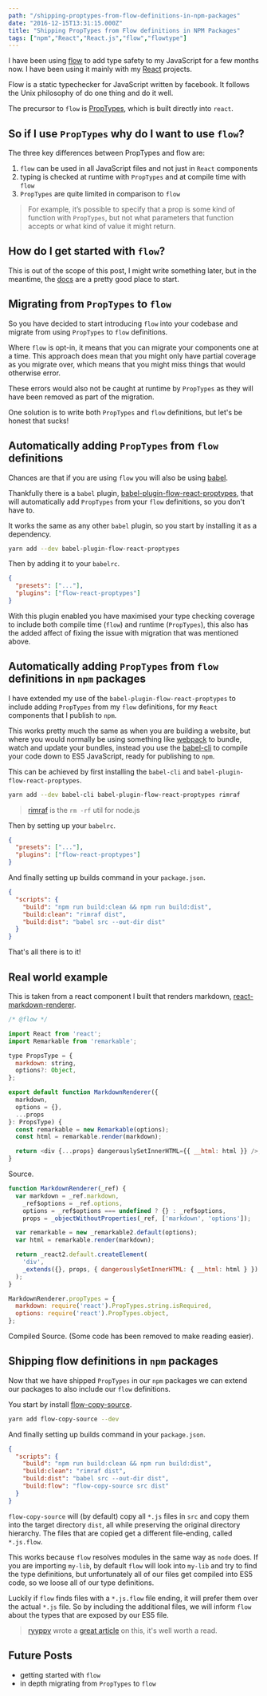```yaml
---
path: "/shipping-proptypes-from-flow-definitions-in-npm-packages"
date: "2016-12-15T13:31:15.000Z"
title: "Shipping PropTypes from Flow definitions in NPM Packages"
tags: ["npm","React","React.js","flow","flowtype"]
---
```


I have been using [flow] to add type safety to my JavaScript for a few months
now. I have been using it mainly with my [React] projects.

Flow is a static typechecker for JavaScript written by facebook. It follows the
Unix philosophy of do one thing and do it well.

The precursor to `flow` is [PropTypes], which is built directly into `react`.

## So if I use `PropTypes` why do I want to use `flow`?

The three key differences between PropTypes and flow are:

1. `flow` can be used in all JavaScript files and not just in `React` components
1. typing is checked at runtime with `PropTypes` and at compile time with `flow`
1. `PropTypes` are quite limited in comparison to `flow`

> For example, it’s possible to specify that a prop is some kind of function
> with `PropTypes`, but not what parameters that function accepts or what kind
> of value it might return.

## How do I get started with `flow`?

This is out of the scope of this post, I might write something later, but in the
meantime, the [docs][flow] are a pretty good place to start.

## Migrating from `PropTypes` to `flow`

So you have decided to start introducing `flow` into your codebase and migrate
from using `PropTypes` to `flow` definitions.

Where `flow` is opt-in, it means that you can migrate your components one at a
time. This approach does mean that you might only have partial coverage as you
migrate over, which means that you might miss things that would otherwise error.

These errors would also not be caught at runtime by `PropTypes` as they will
have been removed as part of the migration.

One solution is to write both `PropTypes` and `flow` definitions, but let's be
honest that sucks!

## Automatically adding `PropTypes` from `flow` definitions

Chances are that if you are using `flow` you will also be using [babel].

Thankfully there is a `babel` plugin, [babel-plugin-flow-react-proptypes], that
will automatically add `PropTypes` from your `flow` definitions, so you don't
have to.

It works the same as any other `babel` plugin, so you start by installing it as
a dependency.

```bash
yarn add --dev babel-plugin-flow-react-proptypes
```

Then by adding it to your `babelrc`.

```json
{
  "presets": ["..."],
  "plugins": ["flow-react-proptypes"]
}
```

With this plugin enabled you have maximised your type checking coverage to
include both compile time (`flow`) and runtime (`PropTypes`), this also has the
added affect of fixing the issue with migration that was mentioned above.

## Automatically adding `PropTypes` from `flow` definitions in `npm` packages

I have extended my use of the `babel-plugin-flow-react-proptypes` to include
adding `PropTypes` from my `flow` definitions, for my `React` components that I
publish to `npm`.

This works pretty much the same as when you are building a website, but where
you would normally be using something like [webpack] to bundle, watch and update
your bundles, instead you use the [babel-cli] to compile your code down to ES5
JavaScript, ready for publishing to `npm`.

This can be achieved by first installing the `babel-cli` and
`babel-plugin-flow-react-proptypes`.

```bash
yarn add --dev babel-cli babel-plugin-flow-react-proptypes rimraf
```

> [rimraf] is the `rm -rf` util for node.js

Then by setting up your `babelrc`.

```json
{
  "presets": ["..."],
  "plugins": ["flow-react-proptypes"]
}
```

And finally setting up builds command in your `package.json`.

```json
{
  "scripts": {
    "build": "npm run build:clean && npm run build:dist",
    "build:clean": "rimraf dist",
    "build:dist": "babel src --out-dir dist"
  }
}
```

That's all there is to it!

## Real world example

This is taken from a react component I built that renders markdown,
[react-markdown-renderer](https://github.com/InsidersByte/react-markdown-renderer).

```js
/* @flow */

import React from 'react';
import Remarkable from 'remarkable';

type PropsType = {
  markdown: string,
  options?: Object,
};

export default function MarkdownRenderer({
  markdown,
  options = {},
  ...props
}: PropsType) {
  const remarkable = new Remarkable(options);
  const html = remarkable.render(markdown);

  return <div {...props} dangerouslySetInnerHTML={{ __html: html }} />;
}
```

Source.

```js
function MarkdownRenderer(_ref) {
  var markdown = _ref.markdown,
    _ref$options = _ref.options,
    options = _ref$options === undefined ? {} : _ref$options,
    props = _objectWithoutProperties(_ref, ['markdown', 'options']);

  var remarkable = new _remarkable2.default(options);
  var html = remarkable.render(markdown);

  return _react2.default.createElement(
    'div',
    _extends({}, props, { dangerouslySetInnerHTML: { __html: html } })
  );
}

MarkdownRenderer.propTypes = {
  markdown: require('react').PropTypes.string.isRequired,
  options: require('react').PropTypes.object,
};
```

Compiled Source. (Some code has been removed to make reading easier).

## Shipping flow definitions in `npm` packages

Now that we have shipped `PropTypes` in our `npm` packages we can extend our
packages to also include our `flow` definitions.

You start by install
[flow-copy-source](https://github.com/AgentME/flow-copy-source).

```bash
yarn add flow-copy-source --dev
```

And finally setting up builds command in your `package.json`.

```json
{
  "scripts": {
    "build": "npm run build:clean && npm run build:dist",
    "build:clean": "rimraf dist",
    "build:dist": "babel src --out-dir dist",
    "build:flow": "flow-copy-source src dist"
  }
}
```

`flow-copy-source` will (by default) copy all `*.js` files in `src` and copy
them into the target directory `dist`, all while preserving the original
directory hierarchy. The files that are copied get a different file-ending,
called `*.js.flow`.

This works because `flow` resolves modules in the same way as `node` does. If
you are importing `my-lib`, by default `flow` will look into `my-lib` and try to
find the type definitions, but unfortunately all of our files get compiled into
ES5 code, so we loose all of our type definitions.

Luckily if `flow` finds files with a `*.js.flow` file ending, it will prefer
them over the actual `*.js` file. So by including the additional files, we will
inform `flow` about the types that are exposed by our ES5 file.

> [ryyppy](https://twitter.com/ryyppy) wrote a
> [great article](https://medium.com/@ryyppy/shipping-flowtype-definitions-in-npm-packages-c987917efb65)
> on this, it's well worth a read.

## Future Posts

* getting started with `flow`
* in depth migrating from `PropTypes` to `flow`

[flow]: https://flowtype.org/
[proptypes]: https://facebook.github.io/react/docs/typechecking-with-proptypes.html
[react]: https://facebook.github.io/react/
[babel]: https://babeljs.io
[babel-cli]: https://babeljs.io/docs/usage/cli/
[babel-plugin-flow-react-proptypes]: https://github.com/brigand/babel-plugin-flow-react-proptypes
[webpack]: http://webpack.github.io/docs/
[rimraf]: https://github.com/isaacs/rimraf
